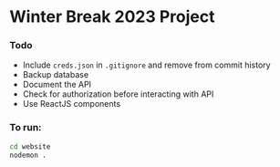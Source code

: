 # Winter Break 2023 Project

### Todo

- Include `creds.json` in `.gitignore` and remove from commit history
- Backup database
- Document the API
- Check for authorization before interacting with API
- Use ReactJS components

### To run:

```bash
cd website
nodemon .
```